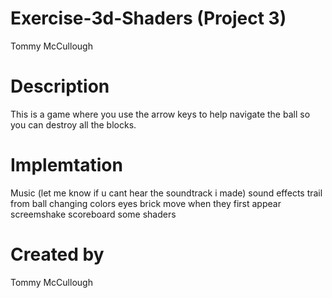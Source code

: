 # Exercise-3d-Shaders (Project 3)
Tommy McCullough

# Description 
This is a game where you use the arrow keys to help navigate the ball so you can destroy all the blocks.

# Implemtation
Music (let me know if u cant hear the soundtrack i made)
sound effects
trail from ball
changing colors
eyes
brick move when they first appear
screemshake
scoreboard
some shaders

# Created by
Tommy McCullough
